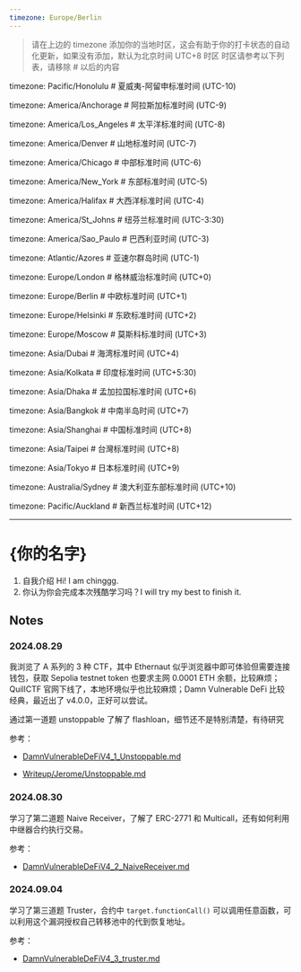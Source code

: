 ```yaml
---
timezone: Europe/Berlin
---
```


> 请在上边的 timezone 添加你的当地时区，这会有助于你的打卡状态的自动化更新，如果没有添加，默认为北京时间 UTC+8 时区
> 时区请参考以下列表，请移除 # 以后的内容

timezone: Pacific/Honolulu # 夏威夷-阿留申标准时间 (UTC-10)

timezone: America/Anchorage # 阿拉斯加标准时间 (UTC-9)

timezone: America/Los_Angeles # 太平洋标准时间 (UTC-8)

timezone: America/Denver # 山地标准时间 (UTC-7)

timezone: America/Chicago # 中部标准时间 (UTC-6)

timezone: America/New_York # 东部标准时间 (UTC-5)

timezone: America/Halifax # 大西洋标准时间 (UTC-4)

timezone: America/St_Johns # 纽芬兰标准时间 (UTC-3:30)

timezone: America/Sao_Paulo # 巴西利亚时间 (UTC-3)

timezone: Atlantic/Azores # 亚速尔群岛时间 (UTC-1)

timezone: Europe/London # 格林威治标准时间 (UTC+0)

timezone: Europe/Berlin # 中欧标准时间 (UTC+1)

timezone: Europe/Helsinki # 东欧标准时间 (UTC+2)

timezone: Europe/Moscow # 莫斯科标准时间 (UTC+3)

timezone: Asia/Dubai # 海湾标准时间 (UTC+4)

timezone: Asia/Kolkata # 印度标准时间 (UTC+5:30)

timezone: Asia/Dhaka # 孟加拉国标准时间 (UTC+6)

timezone: Asia/Bangkok # 中南半岛时间 (UTC+7)

timezone: Asia/Shanghai # 中国标准时间 (UTC+8)

timezone: Asia/Taipei # 台灣标准时间 (UTC+8)

timezone: Asia/Tokyo # 日本标准时间 (UTC+9)

timezone: Australia/Sydney # 澳大利亚东部标准时间 (UTC+10)

timezone: Pacific/Auckland # 新西兰标准时间 (UTC+12)

---

# {你的名字}

1. 自我介绍 Hi! I am chinggg.
2. 你认为你会完成本次残酷学习吗？I will try my best to finish it.

## Notes

<!-- Content_START -->

### 2024.08.29

我浏览了 A 系列的 3 种 CTF，其中 Ethernaut 似乎浏览器中即可体验但需要连接钱包，获取 Sepolia testnet token 也要求主网 0.0001 ETH 余额，比较麻烦；QuillCTF 官网下线了，本地环境似乎也比较麻烦；Damn Vulnerable DeFi 比较经典，最近出了 v4.0.0，正好可以尝试。

通过第一道题 unstoppable 了解了 flashloan，细节还不是特别清楚，有待研究

参考：

- [DamnVulnerableDeFiV4_1_Unstoppable.md](https://github.com/DeFiHackLabs/Web3-CTF-Intensive-CoLearning/blob/main/Writeup/0xE/DamnVulnerableDeFiV4_1_Unstoppable.md)

- [Writeup/Jerome/Unstoppable.md](./Writeup/Jerome/Unstoppable.md)

### 2024.08.30

学习了第二道题 Naive Receiver，了解了 ERC-2771 和 Multicall，还有如何利用中继器合约执行交易。

参考：

- [DamnVulnerableDeFiV4_2_NaiveReceiver.md](https://github.com/DeFiHackLabs/Web3-CTF-Intensive-CoLearning/blob/main/Writeup/0xE/DamnVulnerableDeFiV4_2_NaiveReceiver.md)

### 2024.09.04

学习了第三道题 Truster，合约中  `target.functionCall()` 可以调用任意函数，可以利用这个漏洞授权自己转移池中的代到恢复地址。

参考：

- [DamnVulnerableDeFiV4_3_truster.md](https://github.com/DeFiHackLabs/Web3-CTF-Intensive-CoLearning/blob/main/Writeup/0xE/DamnVulnerableDeFiV4/truster.md)

<!-- Content_END -->
